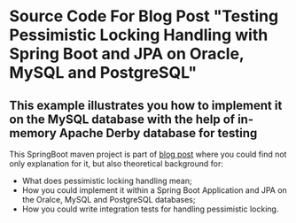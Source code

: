 # Source Code For Blog Post "Testing Pessimistic Locking Handling with Spring Boot and JPA on Oracle, MySQL and PostgreSQL"

## This example illustrates you how to implement it on the MySQL database with the help of in-memory Apache Derby database for testing

This SpringBoot maven project is part of [blog post](https://blog.mimacom.com/testing-pessimistic-locking-handling-spring-boot-jpa/) where you could find not only explanation for it, but also theoretical background for:
- What does pessimistic locking handling mean;
- How you could implement it within a Spring Boot Application and JPA on the Oralce, MySQL and PostgreSQL databases;
- How you could write integration tests for handling pessimistic locking.

